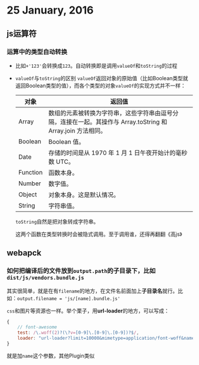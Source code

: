 # 25 January, 2016

## js运算符

### 运算中的类型自动转换 

- 比如`+'123'`会转换成`123`。自动转换即是调用`valueOf`和`toString`的过程

- `valueOf`与`toString`的区别 `valueOf`返回对象的原始值（比如Boolean类型就返回Boolean类型的值），而各个类型的对象`valueOf`的实现方式并不一样：

	对象 | 返回值
	--- | -----
	Array | 数组的元素被转换为字符串，这些字符串由逗号分隔，连接在一起。其操作与 Array.toString 和 Array.join 方法相同。
	Boolean |	Boolean 值。
	Date |	存储的时间是从 1970 年 1 月 1 日午夜开始计的毫秒数 UTC。
	Function | 函数本身。
	Number	| 数字值。
	Object | 对象本身。这是默认情况。
	String	| 字符串值。
	
	`toString`自然是把对象转成字符串。
	
	这两个函数在类型转换时会被隐式调用。至于调用谁，还得再翻翻《高js》
	
## webapck

### 如何把编译后的文件放到`output.path`的子目录下，比如`dist/js/vendors.bundle.js` 

其实很简单，就是在有`filename`的地方，在文件名前面加上**子目录名**就行。比如：`output.filename = 'js/[name].bundle.js'`

`css`和图片等资源也一样。举个栗子，用**url-loader**的地方，可以写成：

```js
{
    // font-awesome
    test: /\.woff(2)?(\?v=[0-9]\.[0-9]\.[0-9])?$/, 
    loader: "url-loader?limit=10000&mimetype=application/font-woff&name=font/[name].[ext]" 
}
```

就是加`name`这个参数，其他Plugin类似